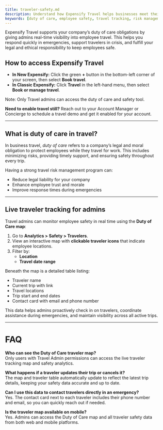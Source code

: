 ```yaml
---
title: traveler-safety.md
description: Understand how Expensify Travel helps businesses meet their duty of care obligations by tracking employee travel and supporting traveler safety.
keywords: [duty of care, employee safety, travel tracking, risk management, travel map]
---
```


Expensify Travel supports your company’s duty of care obligations by giving admins real-time visibility into employee travel. This helps you respond quickly in emergencies, support travelers in crisis, and fulfill your legal and ethical responsibility to keep employees safe.

## How to access Expensify Travel

- **In New Expensify:** Click the green **+** button in the bottom-left corner of your screen, then select **Book travel**.
- **In Classic Expensify:** Click **Travel** in the left-hand menu, then select **Book or manage travel**.

Note: Only Travel admins can access the duty of care and safety tool.

**Need to enable travel still?** Reach out to your Account Manager or Concierge to schedule a travel demo and get it enabled for your account.

---

## What is duty of care in travel?

In business travel, *duty of care* refers to a company’s legal and moral obligation to protect employees while they travel for work. This includes minimizing risks, providing timely support, and ensuring safety throughout every trip.

Having a strong travel risk management program can:
- Reduce legal liability for your company
- Enhance employee trust and morale
- Improve response times during emergencies

---

## Live traveler tracking for admins

Travel admins can monitor employee safety in real time using the **Duty of Care map**:
1. Go to **Analytics > Safety > Travelers**.
2. View an interactive map with **clickable traveler icons** that indicate employee locations.
3. Filter by:
   - **Location**
   - **Travel date range**

Beneath the map is a detailed table listing:
- Traveler name
- Current trip with link
- Travel locations
- Trip start and end dates
- Contact card with email and phone number

This data helps admins proactively check in on travelers, coordinate assistance during emergencies, and maintain visibility across all active trips.

---

# FAQ

**Who can see the Duty of Care traveler map?**  
Only users with Travel Admin permissions can access the live traveler tracking map and safety analytics.

**What happens if a traveler updates their trip or cancels it?**  
The map and traveler table automatically update to reflect the latest trip details, keeping your safety data accurate and up to date.

**Can I use this data to contact travelers directly in an emergency?**  
Yes. The contact card next to each traveler includes their phone number and email, so you can quickly reach out if needed.

**Is the traveler map available on mobile?**  
Yes. Admins can access the Duty of Care map and all traveler safety data from both web and mobile platforms.

